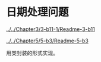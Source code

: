 # 日期处理问题

[../../Chapter3/3-b11-1/Readme-3-b11](../../Chapter3/3-b11-1/Readme-3-b11.md)

[../../Chapter5/5-b3/Readme-5-b3](../../Chapter5/5-b3/Readme-5-b3.md)

用类封装的形式实现。

